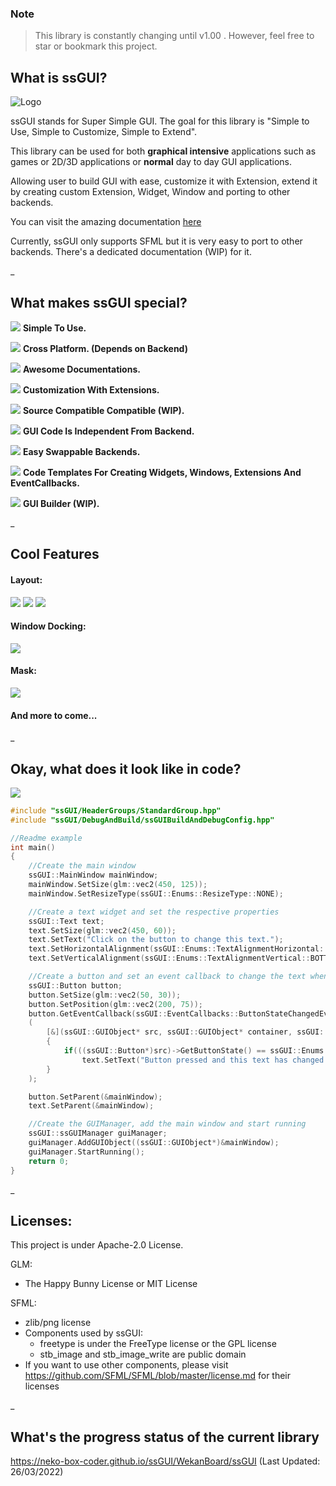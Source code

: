 ### Note
> This library is constantly changing until v1.00 . However, feel free to star or bookmark this project.

## What is ssGUI?

![](Internal_Documentation/ND_Config/Images/Logo.png "Logo")

ssGUI stands for Super Simple GUI. The goal for this library is "Simple to Use, Simple to Customize, Simple to Extend".

This library can be used for both **graphical intensive** applications such as games or 2D/3D applications or **normal** day to day GUI applications.

Allowing user to build GUI with ease, customize it with Extension, extend it by creating custom Extension, Widget, Window 
and porting to other backends.

You can visit the amazing documentation [here](https://neko-box-coder.github.io/ssGUI/)

Currently, ssGUI only supports SFML but it is very easy to port to other backends. There's a dedicated documentation (WIP) for it. 
 
_

## What makes ssGUI special?

![](Internal_Documentation/ND_Config/Images/EasyToUse.png)
**Simple To Use.**

![](Internal_Documentation/ND_Config/Images/CrossPlatform.png)
**Cross Platform. (Depends on Backend)**

![](Internal_Documentation/ND_Config/Images/Documentation.png)
**Awesome Documentations.**

![](Internal_Documentation/ND_Config/Images/Extension.png)
**Customization With Extensions.**

![](Internal_Documentation/ND_Config/Images/Compatible.png)
**Source Compatible Compatible (WIP).**

![](Internal_Documentation/ND_Config/Images/Independent.png)
**GUI Code Is Independent From Backend.**

![](Internal_Documentation/ND_Config/Images/Swap.png)
**Easy Swappable Backends.**

![](Internal_Documentation/ND_Config/Images/Template.png)
**Code Templates For Creating Widgets, Windows, Extensions And EventCallbacks.**

![](Internal_Documentation/ND_Config/Images/Builder.png)
**GUI Builder (WIP).**

_

## Cool Features

#### Layout:

![](Internal_Documentation/ND_Config/Images/VerticalLayout.gif)
![](Internal_Documentation/ND_Config/Images/HorizontalLayout.gif)
![](Internal_Documentation/ND_Config/Images/CompositeLayout.gif)

#### Window Docking:
![](Internal_Documentation/ND_Config/Images/Docking.gif)

#### Mask:
![](Internal_Documentation/ND_Config/Images/Mask.gif)

#### And more to come...

_

## Okay, what does it look like in code?

![](Internal_Documentation/ND_Config/Images/IntroductionExample.gif)
```C++
#include "ssGUI/HeaderGroups/StandardGroup.hpp"
#include "ssGUI/DebugAndBuild/ssGUIBuildAndDebugConfig.hpp"

//Readme example
int main()
{
    //Create the main window
    ssGUI::MainWindow mainWindow;
    mainWindow.SetSize(glm::vec2(450, 125));
    mainWindow.SetResizeType(ssGUI::Enums::ResizeType::NONE);

    //Create a text widget and set the respective properties
    ssGUI::Text text;
    text.SetSize(glm::vec2(450, 60));
    text.SetText("Click on the button to change this text.");
    text.SetHorizontalAlignment(ssGUI::Enums::TextAlignmentHorizontal::CENTER);
    text.SetVerticalAlignment(ssGUI::Enums::TextAlignmentVertical::BOTTOM);

    //Create a button and set an event callback to change the text when it is clicked
    ssGUI::Button button;
    button.SetSize(glm::vec2(50, 30));
    button.SetPosition(glm::vec2(200, 75));
    button.GetEventCallback(ssGUI::EventCallbacks::ButtonStateChangedEventCallback::EVENT_NAME)->AddEventListener
    (
        [&](ssGUI::GUIObject* src, ssGUI::GUIObject* container, ssGUI::ObjectsReferences* refs)
        {
            if(((ssGUI::Button*)src)->GetButtonState() == ssGUI::Enums::ButtonState::CLICKED)
                text.SetText("Button pressed and this text has changed.");
        }
    );

    button.SetParent(&mainWindow);
    text.SetParent(&mainWindow);

    //Create the GUIManager, add the main window and start running
    ssGUI::ssGUIManager guiManager;
    guiManager.AddGUIObject((ssGUI::GUIObject*)&mainWindow);
    guiManager.StartRunning();
    return 0;
}
```

_


## Licenses:
This project is under Apache-2.0 License.

GLM:
- The Happy Bunny License or MIT License

SFML:
- zlib/png license
- Components used by ssGUI:
    - freetype is under the FreeType license or the GPL license
    - stb_image and stb_image_write are public domain
- If you want to use other components, please visit https://github.com/SFML/SFML/blob/master/license.md for their licenses

_

## What's the progress status of the current library
https://neko-box-coder.github.io/ssGUI/WekanBoard/ssGUI (Last Updated: 26/03/2022)